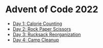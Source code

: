 # Advent of Code 2022

*   [Day 1: Calorie Counting](day_01.clj)
*   [Day 2: Rock Paper Scissors](day_02.clj)
*   [Day 3: Rucksack Reorganization](day_03.clj)
*   [Day 4: Camp Cleanup](day_04.clj)
